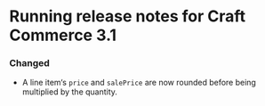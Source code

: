 # Running release notes for Craft Commerce 3.1

### Changed
- A line item‘s `price` and `salePrice` are now rounded before being multiplied by the quantity.
